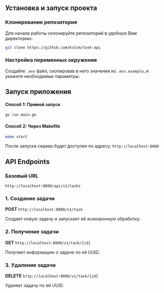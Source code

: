 ## Установка и запуск проекта

### Клонирование репозитория
Для начала работы склонируйте репозиторий в удобную Вам директорию:
```bash
git clone https://github.com/kstsm/task-api
```
### Настройка переменных окружения
Создайте `.env` файл, скопировав в него значения из `.env.example`, и укажите необходимые параметры.
## Запуск приложения

#### Способ 1: Прямой запуск
```bash
go run main.go
```
#### Способ 2: Через Makefile
```bash
make start
```

После запуска сервер будет доступен по адресу: `http://localhost:8080`

## API Endpoints

### Базовый URL
```
http://localhost:8080/api/v1/tasks
```

### 1. Создание задачи

**POST** `http://localhost:8080/v1/task`

Создает новую задачу и запускает её асинхронную обработку.

### 2. Получение задачи

**GET** `http://localhost:8080/v1/task/{id}`

Получает информацию о задаче по её UUID.

### 3. Удаление задачи

**DELETE** `http://localhost:8080/v1/task/{id}`

Удаляет задачу по её UUID.



